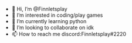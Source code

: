 - 👋 Hi, I’m @Finnletsplay
- 👀 I’m interested in coding/play games
- 🌱 I’m currently learning python
- 💞️ I’m looking to collaborate on idk
- 📫 How to reach me discord:Finnletsplay#2220

<!---
Finnletsplay/Finnletsplay is a ✨ special ✨ repository because its `README.md` (this file) appears on your GitHub profile.
You can click the Preview link to take a look at your changes.
--->
